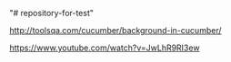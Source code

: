 "# repository-for-test" 


http://toolsqa.com/cucumber/background-in-cucumber/


https://www.youtube.com/watch?v=JwLhR9RI3ew

